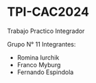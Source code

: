 # TPI-CAC2024

Trabajo Practico Integrador

Grupo N° 11
Integrantes:
* Romina Iurchik
* Franco Myburg
* Fernando Espindola
